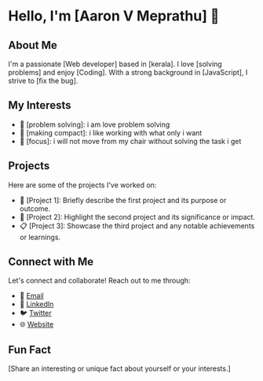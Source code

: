 # Hello, I'm [Aaron V Meprathu] 👋

## About Me

I'm a passionate [Web developer] based in [kerala]. I love [solving problems] and enjoy [Coding]. With a strong background in [JavaScript], I strive to [fix the bug].

## My Interests

- 🚀 [problem solving]: i am love problem solving
- 🎨 [making compact]: i like working with what only i want 
- 🌱 [focus]: i will not move from my chair without solving the task i get

## Projects

Here are some of the projects I've worked on:

- 📁 [Project 1]: Briefly describe the first project and its purpose or outcome.
- 📂 [Project 2]: Highlight the second project and its significance or impact.
- 📋 [Project 3]: Showcase the third project and any notable achievements or learnings.

## Connect with Me

Let's connect and collaborate! Reach out to me through:

- 📧 [Email](mailto:aaronvmeprathu@gmail.com)
- 💼 [LinkedIn]([https://www.linkedin.com/in/yourprofile](https://www.linkedin.com/in/aaronvmeprathu/))
- 🐦 [Twitter]([https://twitter.com/yourhandle](https://twitter.com/aaronvmeprathu))
- 🌐 [Website](https://www.yourwebsite.com)

## Fun Fact

[Share an interesting or unique fact about yourself or your interests.]

